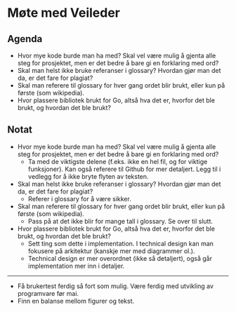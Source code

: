 # Møte med Veileder
## Agenda
- Hvor mye kode burde man ha med? Skal vel være mulig å gjenta alle steg for prosjektet, men er det bedre å bare gi en forklaring med ord?
- Skal man helst ikke bruke referanser i glossary? Hvordan gjør man det da, er det fare for plagiat?
- Skal man referere til glossary for hver gang ordet blir brukt, eller kun på første (som wikipedia).
- Hvor plassere bibliotek brukt for Go, altså hva det er, hvorfor det ble brukt, og hvordan det ble brukt?
## Notat
- Hvor mye kode burde man ha med? Skal vel være mulig å gjenta alle steg for prosjektet, men er det bedre å bare gi en forklaring med ord?
	- Ta med de viktigste delene (f.eks. ikke en hel fil, og for viktige funksjoner). Kan også referere til Github for mer detaljert. Legg til i vedlegg for å ikke bryte flyten av teksten.
- Skal man helst ikke bruke referanser i glossary? Hvordan gjør man det da, er det fare for plagiat?
	- Referer i glossary for å være sikker.
- Skal man referere til glossary for hver gang ordet blir brukt, eller kun på første (som wikipedia).
	- Pass på at det ikke blir for mange tall i glossary. Se over til slutt.
- Hvor plassere bibliotek brukt for Go, altså hva det er, hvorfor det ble brukt, og hvordan det ble brukt?
	- Sett ting som dette i implementation. I technical design kan man fokusere på arkitektur (kanskje mer med diagrammer ol.).
	- Technical design er mer overordnet (ikke så detaljert), også går implementation mer inn i detaljer. 

---
- Få brukertest ferdig så fort som mulig. Være ferdig med utvikling av programvare før mai.
- Finn en balanse mellom figurer og tekst.